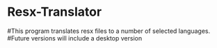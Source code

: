 # Resx-Translator

#This program translates resx files to a number of selected languages.
#Future versions will include a desktop version